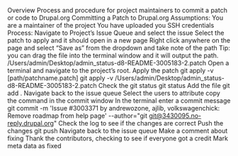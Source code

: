 Overview
Process and procedure for project maintainers to commit a patch or code to Drupal.org
Committing a Patch to Drupal.org
Assumptions:
You are a maintainer of the project
You have uploaded you SSH credentials
Process:
Navigate to Project’s Issue Queue and select the issue
Select the patch to apply and it should open in a new page
Right click anywhere on the page and select “Save as” from the dropdown and take note of the path
Tip: you can drag the file into the terminal window and it will output the path.
/Users/admin/Desktop/admin_status-d8-README-3005183-2.patch
Open a terminal and navigate to the project’s root.
Apply the patch
git apply -v [path/patchname.patch]
git apply -v /Users/admin/Desktop/admin_status-d8-README-3005183-2.patch
Check the git status
git status
Add the file
git add .
Navigate back to the issue queue
Select the users to attribute
copy the command in the commit window
In the terminal enter a commit message
git commit -m 'Issue #3003371 by andrewozone, ajlib, volkswagenchick: Remove roadmap from help page' --author="git git@3430095.no-reply.drupal.org"
Check the log to see if the changes are correct
Push the changes
git push
Navigate back to the issue queue
Make a comment about fixing
Thank the contributors, checking to see if everyone got a credit
Mark meta data as fixed




